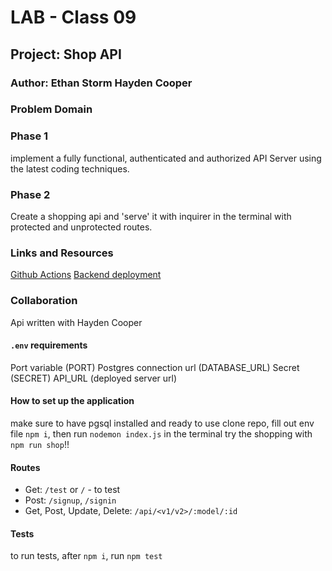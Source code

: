 # LAB - Class 09

## Project: Shop API

### Author: Ethan Storm Hayden Cooper

### Problem Domain

### Phase 1

implement a fully functional, authenticated and authorized API Server using the latest coding techniques.

### Phase 2

Create a shopping api and 'serve' it with inquirer in the terminal with protected and unprotected routes.

### Links and Resources

[Github Actions](https://github.com/ShadowDraco/shop-api-withAuth/actions)
[Backend deployment](https://frolic-shop-api.onrender.com)

### Collaboration

Api written with Hayden Cooper

#### `.env` requirements

Port variable (PORT)
Postgres connection url (DATABASE_URL)
Secret (SECRET)
API_URL (deployed server url)

#### How to set up the application

make sure to have pgsql installed and ready to use
clone repo, fill out env file `npm i`, then run `nodemon index.js` in the terminal
try the shopping with `npm run shop`!!

#### Routes

- Get: `/test` or `/` - to test
- Post: `/signup`, `/signin`
- Get, Post, Update, Delete: `/api/<v1/v2>/:model/:id`

#### Tests

to run tests, after `npm i`, run `npm test`
